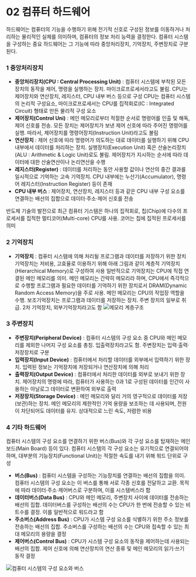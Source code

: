 # 02 컴퓨터 하드웨어

하드웨어는 컴퓨터의 기능을 수행하기 위해 전기적 신호로 구성된 정보를 이동하거나 처리하는 물리적인 실체를 의미하며, 컴퓨터의 정보 처리 능력을 결정한다. 컴퓨터 시스템을 구성하는 중요 하드웨어는 그 기능에 따라 중앙처리장치, 기억장치, 주변장치로 구분된다.

### 1 중앙처리장치

- **중앙처리장치(CPU : Central Processing Unit)** : 컴퓨터 시스템에 부착된 모든 장치의 동작을 제어, 명령을 실행하는 장치. 마이크로프로세서라고도 불림. CPU는 제어장치와 연산장치, 레지스터, CPU 내부 버스 등으로 구성
CPU는 컴퓨터 시스템의 논리적 구성요소, 마이크로프로세서는 CPU를 집적회로(IC : Integrated Circuit) 형태로 만든 물리적 구성 요소
- **제어장치(Control Uni)** : 메인 메모리로부터 적절한 순서로 명령어를 인출 및 해독, 제어 신호를 전송. 모든 장치는 제어장치가 보낸 제어 신호에 따라 주어진 명령어를 실행. 따라서, 제어장치를 명령어장치(Instruction Unit)라고도 불림
- **연산장치** : 제어 신호에 따라 명령어가 의도하는 대로 데이터를 실행하기 위해 CPU 내부에서 데이터를 처리하는 장치. 실행장치(Execution Unit) 혹은 산술논리장치(ALU : Arithmetic & Logic Unit)로도 불림. 제어장치가 지시하는 순서에 따라 데이터에 대한 산술연산이나 논리연산을 수행
- **레지스터(Register)** : 데이터를 처리하는 동안 사용할 값이나 연산의 중간 결과를 일시적으로 기억하는 고속 기억장치. CPU 내부에는 누산기(Accumulator), 명령어 레지스터(Instruction Register) 등이 존재
- **CPU 내부 버스** : 제어장치, 연산장치, 레지스터 등과 같은 CPU 내부 구성 요소를 연결하는 배선의 집합으로 데이터·주소·제어 신호를 전송

반도체 기술의 발전으로 최근 컴퓨터 기스템은 하나의 집적회로, 칩(Chip)에 다수의 프로세서를 집적한 멀티코어(Multi-core) CPU를 사용. 코어는 칩에 집적된 프로세서를 의미

### 2 기억장치
- **기억장치** : 컴퓨터 시스템에 의해 처리될 프로그램과 데이터를 저장하기 위한 장치
기억장치는 저비용, 고효율로 이용하기 위해 아래 그림과 같이 계층적 기억장치(Hierarchical Memory)로 구성하여 사용
일반적으로 기억장치는 CPU에 직접 연결된 메인 메모리를 의미. 메인 메모리는 간략히 메모리라 하며, CPU에서 즉각적으로 수행할 프로그램과 필요한 데이터를 기억하기 위한 장치로서 DRAM(Dynamic Random Access Memory)을 주로 사용. 메인 메모리는 CPU의 작업장 역할을 수행. 보조기억장치는 프로그램과 데이터를 저장하는 장치. 주변 장치의 일부로 취급. 2차 기억장치, 외부기억장치라고도 함
![메모리 계층구조](https://user-images.githubusercontent.com/52726195/110233769-a7e49080-7f69-11eb-881b-da05af8f8515.png)

### 3 주변장치
- **주변장치(Peripheral Device)** : 컴퓨터 시스템의 구성 요소 중 CPU와 메인 메모리를 제외한 나머지 구성 요소를 총칭. 입출력장치라고도 함. 주변장치는 입력·출력·저장장치로 구분
- **입력장치(Input Device)** : 컴퓨터에서 처리할 데이터를 외부에서 입력하기 위한 장치. 입력된 정보는 기억장치에 저장되거나 연산장치에 의해 처리
- **출력장치(Output Device)** : 컴퓨터에서 처리한 데이터를 외부로 보내기 위한 장치. 제어장치의 명령에 따라, 컴퓨터가 사용하는 0과 1로 구성된 데이터를 인간이 사용하는 아날로그 데이터로 변환하여 외부로 출력
- **저장장치(Storage Device)** : 메인 메모리와 달리 거의 영구적으로 데이터를 저장(보관)하는 장치. 메인 메모리의 제한적인 기억 용량을 보조하는 데 사용되며, 전원이 차단되어도 데이터를 유지. 상대적으로 느린 속도, 저렴한 비용

### 4 기타 하드웨어
컴퓨터 시스템의 구성 요소를 연결하기 위한 버스(Bus)와 각 구성 요소를 탑재하는 메인보드(Main Board) 등이 있다. 컴퓨터 시스템의 각 구성 요소는 유기적으로 연결되어야 하며, 대부분의 기능장치(Functional Unit)는 적절한 속도를 내기 위해 워드 단위로 구성
- **버스(Bus)** : 컴퓨터 시스템을 구성하는 기능장치를 연결하는 배선의 집합을 의미. 컴퓨터 시스템의 구성 요소는 이 버스를 통해 서로 각종 신호를 전달하고 교환. 목적에 따라 데이터·주소·제어버스로 구분하며, 이를 시스템버스라 함
- **데이터버스(Data Bus)** : CPU와 메인 메모리, 주변장치 사이에 데이터를 전송하는 배선의 집합. 데이터버스를 구성하는 배선의 수는 CPU가 한 번에 전송할 수 있는 비트수를 결정. 이를 일반적으로 워드라고 함
- **주소버스(Address Bus)** : CPU가 시스템 구성 요소를 식별하기 위한 주소 정보를 전송하는 배선의 집합. 주소버스를 구성하는 배선의 수는 CPU와 접속할 수 있는 최대 메모리의 용량을 결정
- **제어버스(Control Bus)** : CPU가 시스템 구성 요소의 동작을 제어하는데 사용되는 배선의 집합. 제어 신호에 의해 연산장치의 연산 종류 및 메인 메모리의 읽기·쓰기 동작 결정

![컴퓨터 시스템의 구성 요소와 버스](https://user-images.githubusercontent.com/52726195/110233803-e1b59700-7f69-11eb-8010-f70b3b820869.png)
